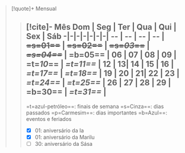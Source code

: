 > [!quote]+ Mensual
> > [!cite]- Mês
> >  Dom | Seg | Ter | Qua | Qui | Sex | Sáb
> > -|-|-|-|-|-|-|
> > -- | -- | -- | -- | **~~=s=01==~~** | **~~=s=02==~~** | **~~=s=_03_==~~** |
> > **_~~=s=04==~~_** | =b=05== | 06 | 07 | 08 | 09 | =t=_10_== |
> > _=t=11==_ | 12 | 13| 14 | 15 | 16 | _=t=17==_ |
> > _=t=18==_ | 19 | 20 | 21| 22 | 23 | _=t=24==_ |
> > _=t=25==_ | 26 | 27 | 28 | 29 | =b=30== | _=t=31==_ |
> > ---
> > =t=azul-petróleo==: finais de semana
> >  =s=Cinza==: dias passados
> > =p=Carmesim==: dias importantes
> > =b=Azul==: eventos e feriados
> > - [x]  01: aniversário da Ia
> > - [x]  01: aniversário da Marilu
> > - [ ]  30: aniversário da Sása